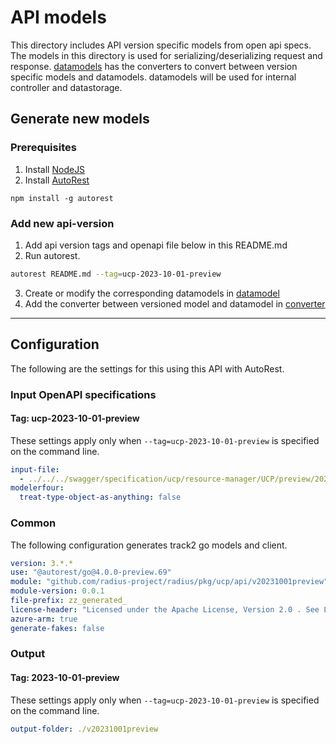 # API models

This directory includes API version specific models from open api specs. The models in this directory is used for serializing/deserializing request and response. [datamodels](../datamodel/) has the converters to convert between version specific models and datamodels. datamodels will be used for internal controller and datastorage.

## Generate new models
### Prerequisites
1. Install [NodeJS](https://nodejs.org/)
2. Install [AutoRest](http://aka.ms/autorest)
```
npm install -g autorest
```

### Add new api-version

1. Add api version tags and openapi file below in this README.md
2. Run autorest.
```bash
autorest README.md --tag=ucp-2023-10-01-preview
```
3. Create or modify the corresponding datamodels in [datamodel](../datamodel/)
4. Add the converter between versioned model and datamodel in [converter](../datamodel/converter/)

---

## Configuration

The following are the settings for this using this API with AutoRest.

### Input OpenAPI specifications

#### Tag: ucp-2023-10-01-preview

These settings apply only when `--tag=ucp-2023-10-01-preview` is specified on the command line.

```yaml $(tag) == 'ucp-2023-10-01-preview'
input-file:
  - ../../../swagger/specification/ucp/resource-manager/UCP/preview/2023-10-01-preview/openapi.json
modelerfour: 
  treat-type-object-as-anything: false
```

### Common

The following configuration generates track2 go models and client.

```yaml $(tag) != ''
version: 3.*.*
use: "@autorest/go@4.0.0-preview.69"
module: "github.com/radius-project/radius/pkg/ucp/api/v20231001preview"
module-version: 0.0.1
file-prefix: zz_generated_
license-header: "Licensed under the Apache License, Version 2.0 . See LICENSE in the repository root for license information.\nCode generated by Microsoft (R) AutoRest Code Generator.\nChanges may cause incorrect behavior and will be lost if the code is regenerated."
azure-arm: true
generate-fakes: false
```

### Output

#### Tag: 2023-10-01-preview

These settings apply only when `--tag=ucp-2023-10-01-preview` is specified on the command line.

```yaml $(tag) == 'ucp-2023-10-01-preview'
output-folder: ./v20231001preview
```

